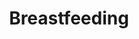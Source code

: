---
title: Breastfeeding
longTitle: 'Breastfeeding'
tags:
- gccommon
use:
- "[[Infant nutrition]]"
---
